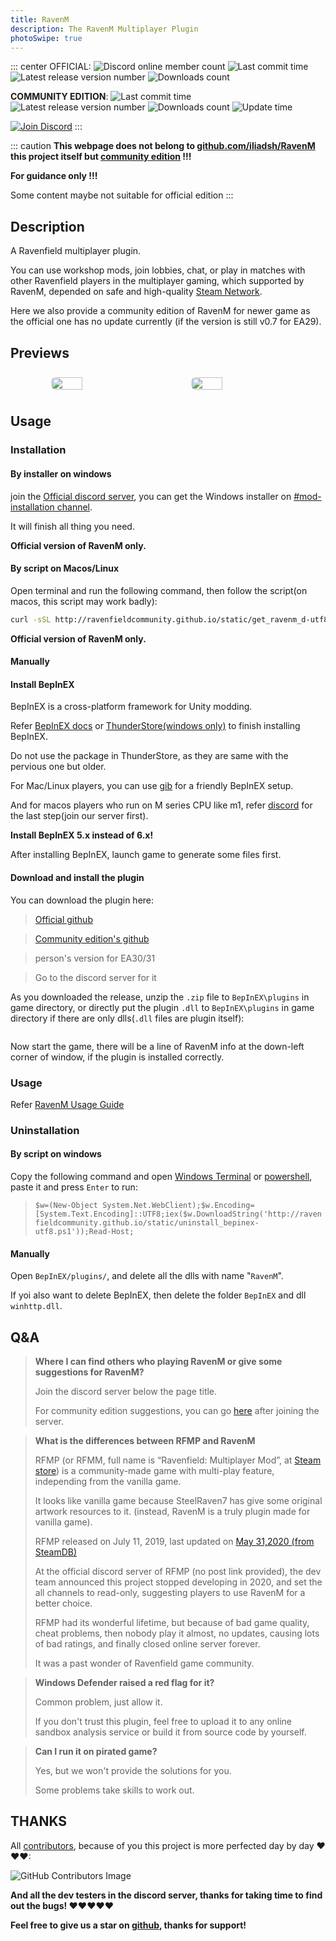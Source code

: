 ```yaml
---
title: RavenM 
description: The RavenM Multiplayer Plugin
photoSwipe: true
---
```


::: center
OFFICIAL: ![Discord online member count](https://img.shields.io/discord/458403487982682113.svg?label=Discord&logo=Discord&colorB=7289da&style=flat-square) ![Last commit time](https://img.shields.io/github/last-commit/ABigPickle/RavenM.svg?style=flat-square&) ![Latest release version number](https://img.shields.io/github/v/release/ABigPickle/RavenM?label=release&logo=GitHub&style=flat-square) ![Downloads count](https://img.shields.io/github/downloads/ABigPickle/RavenM/total.svg?logo=GitHub&style=flat-square)

**COMMUNITY EDITION**: ![Last commit time](https://img.shields.io/github/last-commit/RavenfieldCommunity/RavenM.svg?style=flat-square&) ![Latest release version number ](https://img.shields.io/github/v/release/RavenfieldCommunity/RavenM?label=release&logo=GitHub&style=flat-square) ![Downloads count](https://img.shields.io/github/downloads/RavenfieldCommunity/RavenM/total.svg?logo=GitHub&style=flat-square) ![Update time](https://img.shields.io/badge/dynamic/json?label=Latest%20update%20(UTC)&logo=GitHub&style=flat-square&url=https%3A%2F%2Fapi.github.com%2Frepos%2FRavenfieldCommunity%2FRavenM%2Freleases%2Flatest&query=%24.assets%5B0%5D.updated_at)

 [![Join Discord]( https://img.shields.io/badge/discord-JOIN%20DISCORD%20SERVER-grey.svg?style=for-the-badge&logo=discord&colorB=7289da)](https://discord.gg/63zE4gY)
:::

::: caution
**This webpage does not belong to [github.com/iliadsh/RavenM](https://github.com/iliadsh/RavenM) this project itself but [community edition](https://github.com/RavenfieldCommunity/RavenM) !!!**

**For guidance only !!!**

Some content maybe not suitable for official edition
:::

## Description

A Ravenfield multiplayer plugin.

You can use workshop mods, join lobbies, chat, or play in matches with other Ravenfield players in the multiplayer gaming, which supported by RavenM, depended on safe and high-quality [Steam Network](https://partner.steamgames.com/doc/features/multiplayer).

Here we also provide a community edition of RavenM for newer game as the official one has no update currently (if the version is still v0.7 for EA29).

## Previews

<!-- markdownlint-disable -->
<!-- from https://github.com/vuepress-theme-hope/vuepress-theme-hope/blob/main/docs/theme/src/zh/guide/feature/photo-swipe.md -->
<div class="image-preview">
  <img src="https://ravenfieldcommunity.github.io/docs-img/Projects/ravenm.001.en.png" />
  <img src="https://ravenfieldcommunity.github.io/docs-img/Projects/ravenm.002.png" />
</div>

<style>
  .image-preview {
    display: flex;
    justify-content: space-evenly;
    align-items: center;
    flex-wrap: wrap;
  }

  .image-preview > img {
     box-sizing: border-box;
     width: 33.3% !important;
     padding: 9px;
     border-radius: 16px;
  }

  @media (max-width: 719px){
    .image-preview > img {
      width: 50% !important;
    }
  }

  @media (max-width: 419px){
    .image-preview > img {
      width: 100% !important;
    }
  }
</style>

<!-- markdownlint-restore -->

## Usage

### Installation

#### By installer on windows

join the [Official discord server](https://discord.gg/63zE4gY), you can get the Windows installer on [#mod-installation channel](https://discord.com/channels/458403487982682113/458455470793949234).

It will finish all thing you need.

**Official version of RavenM only.**

#### By script on Macos/Linux
Open terminal and run the following command, then follow the script(on macos, this script may work badly):

```sh
curl -sSL http://ravenfieldcommunity.github.io/static/get_ravenm_d-utf8.sh | bash
```

**Official version of RavenM only.**

#### Manually

#### Install BepInEX
BepInEX is a cross-platform framework for Unity modding.

Refer [BepInEX docs](https://docs.bepinex.dev/articles/user_guide/installation/index.html) or [ThunderStore(windows only)](https://thunderstore.io/package/bbepis/BepInExPack/) to finish installing BepInEX.

Do not use the package in ThunderStore, as they are same with the pervious one but older.

For Mac/Linux players, you can use [gib](https://github.com/toebeann/gib) for a friendly BepInEX setup.

And for macos players who run on M series CPU like m1, refer [discord](https://discord.com/channels/458403487982682113/1002735877543436398/1090232033130852352) for the last step(join our server first).

**Install BepInEX 5.x instead of 6.x!**

After installing BepInEX, launch game to generate some files first.

#### Download and install the plugin

You can download the plugin here:

> [Official github](https://github.com/iliadsh/RavenM/releases)

> [Community edition's github](https://github.com/RavenfieldCommunity/RavenM/releases)

> person's version for EA30/31
    
>    Go to the discord server for it

As you downloaded the release, unzip the `.zip` file to `BepInEX\plugins` in game directory, or directly put the plugin `.dll` to `BepInEX\plugins` in game directory if there are only dlls(`.dll` files are plugin itself):

![]()

Now start the game, there will be a line of RavenM info at the down-left corner of window, if the plugin is installed correctly.

### Usage

Refer [RavenM Usage Guide](/en/in-GAME/ravenm.md)

### Uninstallation

#### By script on windows 

Copy the following command and open [Windows Terminal](https://apps.microsoft.com/detail/9n0dx20hk701) or [powershell](https://learn.microsoft.com/en-us/powershell/scripting/windows-powershell/starting-windows-powershell?view=powershell-7.5), paste it and press `Enter` to run:
> `$w=(New-Object System.Net.WebClient);$w.Encoding=[System.Text.Encoding]::UTF8;iex($w.DownloadString('http://ravenfieldcommunity.github.io/static/uninstall_bepinex-utf8.ps1'));Read-Host;`

#### Manually

Open `BepInEX/plugins/`, and delete all the dlls with name "`RavenM`".

If yoi also want to delete BepInEX, then delete the folder `BepInEX` and dll `winhttp.dll`.

## Q&A

> **Where I can find others who playing RavenM or give some suggestions for RavenM?**
>
> Join the discord server below the page title.
>
> For community edition suggestions, you can go [here](https://discord.com/channels/458403487982682113/1370918742795616276) after joining the server.

> **What is the differences between RFMP and RavenM**
>
> RFMP (or RFMM, full name is “Ravenfield: Multiplayer Mod”, at [Steam store](https://store.steampowered.com/app/1104390)) is a community-made game with multi-play feature, independing from the vanilla game.
>
> It looks like vanilla game because SteelRaven7 has give some original artwork resources to it. (instead, RavenM is a truly plugin made for vanilla game).
>
> RFMP released on July 11, 2019, last updated on [May 31,2020 (from SteamDB)](https://steamdb.info/app/1104390/patchnotes/)
>
> At the official discord server of RFMP (no post link provided), the dev team announced this project stopped developing in 2020, and set the all channels to read-only, suggesting players to use RavenM for a better choice.
>
> RFMP had its wonderful lifetime, but because of bad game quality, cheat problems, then nobody play it almost, no updates, causing lots of bad ratings, and finally closed online server forever.
>
> It was a past wonder of Ravenfield game community.


> **Windows Defender raised a red flag for it?**
> 
> Common problem, just allow it.
>
> If you don't trust this plugin, feel free to upload it to any online sandbox analysis service or build it from source code by yourself.


> **Can I run it on pirated game?**
>
> Yes, but we won't provide the solutions for you.
>
> Some problems take skills to work out.


## THANKS

All [contributors](https://github.com/RavenfieldCommunity/RavenM/graphs/contributors), because of you this project is more perfected day by day ❤❤❤:

![GitHub Contributors Image](https://contrib.rocks/image?repo=RavenfieldCommunity/RavenM)

**And all the dev testers in the discord server, thanks for taking time to find out the bugs! ❤❤❤❤️❤️**

**Feel free to give us a star on [github](https://github.com/RavenfieldCommunity/RavenM), thanks for support!**